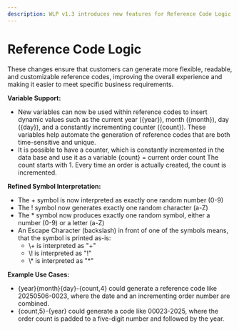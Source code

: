 ```yaml
---
description: WLP v1.3 introduces new features for Reference Code Logic.
---
```


# Reference Code Logic

These changes ensure that customers can generate more flexible, readable, and customizable reference codes, improving the overall experience and making it easier to meet specific business requirements.

**Variable Support:**

* New variables can now be used within reference codes to insert dynamic values such as the current year ({year}), month ({month}), day ({day}), and a constantly incrementing counter ({count}). These variables help automate the generation of reference codes that are both time-sensitive and unique.
* It is possible to have a counter, which is constantly incremented in the data base and use it as a variable {count} = current order count The count starts with 1. Every time an order is actually created, the count is incremented.

**Refined Symbol Interpretation:**

* The + symbol is now interpreted as exactly one random number (0-9)
* The ! symbol now generates exactly one random character (a-Z)
* The \* symbol now produces exactly one random symbol, either a number (0-9) or a letter (a-Z)
* An Escape Character (backslash) in front of one of the symbols means, that the symbol is printed as-is:
  * \\+ is interpreted as "+"
  * \\! is interpreted as "!"
  * \\\* is interpreted as "\*"

**Example Use Cases:**

* {year}{month}{day}-{count,4} could generate a reference code like 20250506-0023, where the date and an incrementing order number are combined.
* {count,5}-{year} could generate a code like 00023-2025, where the order count is padded to a five-digit number and followed by the year.
